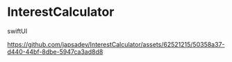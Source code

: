 # InterestCalculator
swiftUI


https://github.com/japsadev/InterestCalculator/assets/62521215/50358a37-d440-44bf-8dbe-5947ca3ad8d8

